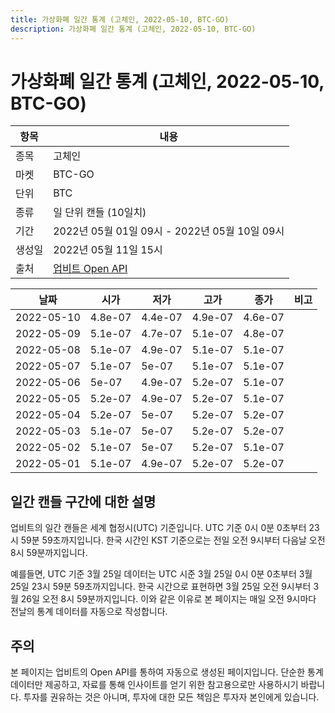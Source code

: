 ```yaml
---
title: 가상화폐 일간 통계 (고체인, 2022-05-10, BTC-GO)
description: 가상화폐 일간 통계 (고체인, 2022-05-10, BTC-GO)
---
```



가상화폐 일간 통계 (고체인, 2022-05-10, BTC-GO)
===

|항목|내용|
|--|--|
|종목|고체인|
|마켓|BTC-GO|
|단위|BTC|
|종류|일 단위 캔들 (10일치)|
|기간|2022년 05월 01일 09시 - 2022년 05월 10일 09시|
|생성일|2022년 05월 11일 15시|
|출처|[업비트 Open API](https://docs.upbit.com)|


|날짜|시가|저가|고가|종가|비고|
|--|--|--|--|--|--|
|2022-05-10|4.8e-07|4.4e-07|4.9e-07|4.6e-07|    |
|2022-05-09|5.1e-07|4.7e-07|5.1e-07|4.8e-07|    |
|2022-05-08|5.1e-07|4.9e-07|5.1e-07|5.1e-07|    |
|2022-05-07|5.1e-07|5e-07|5.1e-07|5.1e-07|    |
|2022-05-06|5e-07|4.9e-07|5.2e-07|5.1e-07|    |
|2022-05-05|5.2e-07|4.9e-07|5.2e-07|5.1e-07|    |
|2022-05-04|5.2e-07|5e-07|5.2e-07|5.2e-07|    |
|2022-05-03|5.1e-07|5e-07|5.2e-07|5.2e-07|    |
|2022-05-02|5.1e-07|5e-07|5.2e-07|5.1e-07|    |
|2022-05-01|5.1e-07|4.9e-07|5.2e-07|5.2e-07|    |


일간 캔들 구간에 대한 설명
---


업비트의 일간 캔들은 세계 협정시(UTC) 기준입니다. 
UTC 기준 0시 0분 0초부터 23시 59분 59초까지입니다. 
한국 시간인 KST 기준으로는 전일 오전 9시부터 다음날 오전 8시 59분까지입니다. 


예를들면, UTC 기준 3월 25일 데이터는 UTC 시준 3월 25일 0시 0분 0초부터 3월 25일 23시 59분 59초까지입니다. 
한국 시간으로 표현하면 3월 25일 오전 9시부터 3월 26일 오전 8시 59분까지입니다. 
이와 같은 이유로 본 페이지는 매일 오전 9시마다 전날의 통계 데이터를 자동으로 작성합니다. 


주의
---


본 페이지는 업비트의 Open API를 통하여 자동으로 생성된 페이지입니다. 
단순한 통계 데이터만 제공하고, 자료를 통해 인사이트를 얻기 위한 참고용으로만 사용하시기 바랍니다. 
투자를 권유하는 것은 아니며, 투자에 대한 모든 책임은 투자자 본인에게 있습니다. 
